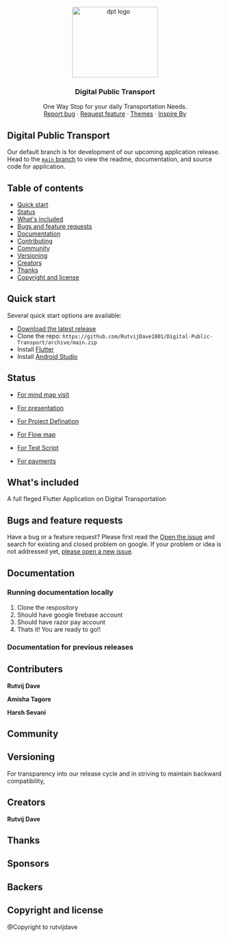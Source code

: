 <p align="center">
  <a href="https://getbootstrap.com/">
    <img src="https://thumbs.dreamstime.com/b/big-bus-logo-silhouette-graphic-vector-perfect-icon-etc-183420504.jpg" alt="dpt logo" width="200" height="165">
  </a>
</p>

<h3 align="center">Digital Public Transport</h3>

<p align="center">
  One Way Stop for your daily Transportation Needs.
  <br>
  <a href="https://github.com/RutvijDave1801/Digital-Public-Transport/issues/new">Report bug</a>
  ·
  <a href="https://github.com/twbs/bootstrap/issues/new?template=feature_request.md">Request feature</a>
  ·
  <a href="https://themes.getbootstrap.com/">Themes</a>
  ·
  <a href="https://blog.getbootstrap.com/">Inspire By</a>
</p>


## Digital Public Transport

Our default branch is for development of our upcoming application release. Head to the [`main` branch](https://github.com/RutvijDave1801/Digital-Public-Transport) to view the readme, documentation, and source code for application.


## Table of contents

- [Quick start](#quick-start)
- [Status](#status)
- [What's included](#whats-included)
- [Bugs and feature requests](#bugs-and-feature-requests)
- [Documentation](#documentation)
- [Contributing](#contributing)
- [Community](#community)
- [Versioning](#versioning)
- [Creators](#creators)
- [Thanks](#thanks)
- [Copyright and license](#copyright-and-license)


## Quick start

Several quick start options are available:

- [Download the latest release](https://drive.google.com/uc?export=download&id=1rdRAfXzIut5kyStgpbcnJD8NfLJoCLec)
- Clone the repo: `https://github.com/RutvijDave1801/Digital-Public-Transport/archive/main.zip`
- Install [Flutter](https://flutter.dev/docs/get-started/install/windows)
- Install [Android Studio](https://developer.android.com/studio)





## Status
- [For mind map visit](https://whimsical.com/digital-public-transport-W4aTe1MnoEysEbW6czPXs9)

- [For presentation](https://docs.google.com/presentation/d/1Kgt_z96ROxdYLAGpXpkVbMjIKLwaB3Bd/edit#slide=id.p1)

- [For Project Defination](https://drive.google.com/drive/folders/1bQPYklf37567hBk2GpU83N8Mfn1A9b8C)

- [For Flow map](https://drive.google.com/file/d/1uuiqRvppiGtxuyjWQ7DXqr7w7MhFl4PB/view?usp=sharing)
 
- [For Test Script](https://github.com/RutvijDave1801/Digital-Public-Transport/blob/main/first_test.py)
 
- [For payments](https://razorpay.com/docs/payment-gateway/flutter-integration/)
 


## What's included

A full fleged Flutter Application on Digital Transportation

## Bugs and feature requests

Have a bug or a feature request? Please first read the [Open the issue](https://github.com/RutvijDave1801/Digital-Public-Transport/issues/new) and search for existing and closed problem on google. If your problem or idea is not addressed yet, [please open a new issue](https://github.com/RutvijDave1801/Digital-Public-Transport/issues/new).


## Documentation


### Running documentation locally

1. Clone the respository 
2. Should have google firebase account
3. Should have razor pay account
4. Thats it! You are ready to go!!

### Documentation for previous releases


## Contributers
**Rutvij Dave**

**Amisha Tagore**

**Harsh Sevani**


## Community



## Versioning

For transparency into our release cycle and in striving to maintain backward compatibility,


## Creators

**Rutvij Dave**

## Thanks


## Sponsors


## Backers


## Copyright and license
@Copyright to rutvijdave
